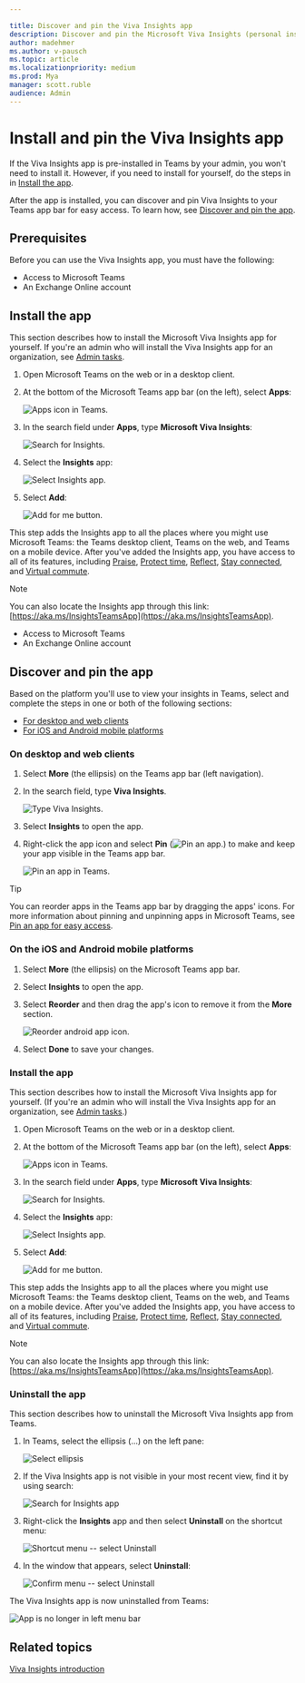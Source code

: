 ```yaml
---

title: Discover and pin the Viva Insights app
description: Discover and pin the Microsoft Viva Insights (personal insights) app 
author: madehmer
ms.author: v-pausch
ms.topic: article
ms.localizationpriority: medium 
ms.prod: Mya
manager: scott.ruble
audience: Admin
---
```


# Install and pin the Viva Insights app

If the Viva Insights app is pre-installed in Teams by your admin, you won't need to install it. However, if you need to install for yourself, do the steps in in [Install the app](#install-the-app).

After the app is installed, you can discover and pin Viva Insights to your Teams app bar for easy access. To learn how, see [Discover and pin the app](#discover-and-pin-the-app).

## Prerequisites

Before you can use the Viva Insights app, you must have the following:

* Access to Microsoft Teams
* An Exchange Online account

## Install the app

This section describes how to install the Microsoft Viva Insights app for yourself. If you're an admin who will install the Viva Insights app for an organization, see [Admin tasks](viva-teams-app-admin-tasks.md).  

1. Open Microsoft Teams on the web or in a desktop client.
2. At the bottom of the Microsoft Teams app bar (on the left), select **Apps**:

   ![Apps icon in Teams.](Images/teams-apps.png)

3. In the search field under **Apps**, type **Microsoft Viva Insights**:

   ![Search for Insights.](Images/apps-search-insights.png)

4. Select the **Insights** app:

   ![Select Insights app.](Images/select-insights-app-teams.png)

5. Select **Add**:

   ![Add for me button.](Images/add-for-me.png)

This step adds the Insights app to all the places where you might use Microsoft Teams: the Teams desktop client, Teams on the web, and Teams on a mobile device. After you've added the Insights app, you have access to all of its features, including [Praise](viva-insights-praise.md), [Protect time](viva-insights-protect-time.md), [Reflect](viva-insights-reflect.md), [Stay connected](viva-insights-stay-connected.md), and [Virtual commute](viva-insights-virtual-commute.md).

>[!Note]
>You can also locate the Insights app through this link: [https://aka.ms/InsightsTeamsApp](https://aka.ms/InsightsTeamsApp).
* Access to Microsoft Teams
* An Exchange Online account

## Discover and pin the app

Based on the platform you'll use to view your insights in Teams, select and complete the steps in one or both of the following sections:

* [For desktop and web clients](#on-desktop-and-web-clients)
* [For iOS and Android mobile platforms](#on-the-ios-and-android-mobile-platforms)

### On desktop and web clients

1. Select **More** (the ellipsis) on the Teams app bar (left navigation).
2. In the search field, type **Viva Insights**.

   ![Type Viva Insights.](Images/type-viva-insights.png)

3. Select **Insights** to open the app.
4. Right-click the app icon and select **Pin** (![Pin an app.](Images/pin.png)) to make and keep your app visible in the Teams app bar.

   ![Pin an app in Teams.](Images/pin-an-app-in-teams.png)

> [!Tip]
> You can reorder apps in the Teams app bar by dragging the apps' icons. For more information about pinning and unpinning apps in Microsoft Teams, see [Pin an app for easy access](https://support.microsoft.com/office/pin-an-app-for-easy-access-3045fd44-6604-4ba7-8ecc-1c0d525e89ec).

### On the iOS and Android mobile platforms

1. Select **More** (the ellipsis) on the Microsoft Teams app bar.  
2. Select **Insights** to open the app.
3. Select **Reorder** and then drag the app's icon to remove it from the **More** section.

   ![Reorder android app icon.](Images/ios-android.png)

4. Select **Done** to save your changes.

### Install the app

This section describes how to install the Microsoft Viva Insights app for yourself. (If you're an admin who will install the Viva Insights app for an organization, see [Admin tasks](viva-teams-app-admin-tasks.md).)  

1. Open Microsoft Teams on the web or in a desktop client.
2. At the bottom of the Microsoft Teams app bar (on the left), select **Apps**:

   ![Apps icon in Teams.](Images/teams-apps.png)

3. In the search field under **Apps**, type **Microsoft Viva Insights**:

   ![Search for Insights.](Images/apps-search-insights.png)

4. Select the **Insights** app:

   ![Select Insights app.](Images/select-insights-app-teams.png)

5. Select **Add**:

   ![Add for me button.](Images/add-for-me.png)

This step adds the Insights app to all the places where you might use Microsoft Teams: the Teams desktop client, Teams on the web, and Teams on a mobile device. After you've added the Insights app, you have access to all of its features, including [Praise](viva-insights-praise.md), [Protect time](viva-insights-protect-time.md), [Reflect](viva-insights-reflect.md), [Stay connected](viva-insights-stay-connected.md), and [Virtual commute](viva-insights-virtual-commute.md).

>[!Note]
>You can also locate the Insights app through this link: [https://aka.ms/InsightsTeamsApp](https://aka.ms/InsightsTeamsApp).

### Uninstall the app

This section describes how to uninstall the Microsoft Viva Insights app from Teams.

1. In Teams, select the ellipsis (...) on the left pane:

   ![Select ellipsis](Images/select-ellipsis-narrow.png)

2. If the Viva Insights app is not visible in your most recent view, find it by using search:

   ![Search for Insights app](Images/find-insights-app.png)

3. Right-click the **Insights** app and then select **Uninstall** on the shortcut menu:

   ![Shortcut menu -- select Uninstall](Images/option-menu.png)

4. In the window that appears, select **Uninstall**:

   ![Confirm menu -- select Uninstall](Images/confirm-uninstall.png)

The Viva Insights app is now uninstalled from Teams:

   ![App is no longer in left menu bar](Images/uninstalled.png)

## Related topics

[Viva Insights introduction](viva-teams-app.md)
